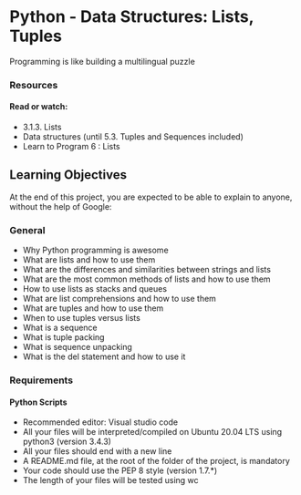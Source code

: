 # Python - Data Structures: Lists, Tuples
<p> Programming is like building a multilingual puzzle</p>
<h3>Resources</h3>
<h4>Read or watch:</h4>
<ul>
    <li>3.1.3. Lists</li>
    <li>Data structures (until 5.3. Tuples and Sequences included)</li>
    <li>Learn to Program 6 : Lists</li>
</ul>
<h2>Learning Objectives</h2>
<p>At the end of this project, you are expected to be able to explain to anyone, without the help of Google:</p>

<h3>General</h3>
<ul>
    <li>Why Python programming is awesome</li>
    <li>What are lists and how to use them</li>
    <li>What are the differences and similarities between strings and lists</li>
    <li>What are the most common methods of lists and how to use them</li>
    <li>How to use lists as stacks and queues</li>
    <li>What are list comprehensions and how to use them</li>
    <li>What are tuples and how to use them</li>
    <li>When to use tuples versus lists</li>
    <li>What is a sequence</li>
    <li>What is tuple packing</li>
    <li>What is sequence unpacking</li>
    <li>What is the del statement and how to use it</li>
  </ul>

<h3>Requirements</h3>
<h4>Python Scripts</h4>
<ul>
    <li>Recommended editor: Visual studio code</li>
    <li>All your files will be interpreted/compiled on Ubuntu 20.04 LTS using python3 (version 3.4.3)</li>
    <li>All your files should end with a new line</li>
    <li>A README.md file, at the root of the folder of the project, is mandatory</li>
    <li>Your code should use the PEP 8 style (version 1.7.*)</li>
    <li>The length of your files will be tested using wc</li>
</ul>